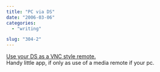 ```yaml
---
title: "PC via DS"
date: "2006-03-06"
categories: 
  - "writing"

slug: "304-2"
---
```


[Use your DS as a VNC style remote.](https://www.engadget.com/2006/03/06/pointyremote-like-vnc-for-your-ds/)  
Handy little app, if only as use of a media remote if your pc.
